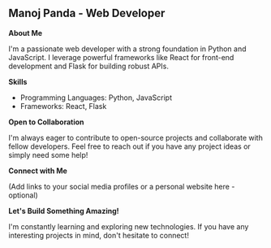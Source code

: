 ## Manoj Panda - Web Developer

**About Me**

I'm a passionate web developer with a strong foundation in Python and JavaScript. I leverage powerful frameworks like React for front-end development and Flask for building robust APIs.

**Skills**

* Programming Languages: Python, JavaScript
* Frameworks: React, Flask

**Open to Collaboration**

I'm always eager to contribute to open-source projects and collaborate with fellow developers. Feel free to reach out if you have any project ideas or simply need some help!

**Connect with Me**

(Add links to your social media profiles or a personal website here - optional)

**Let's Build Something Amazing!**

I'm constantly learning and exploring new technologies. If you have any interesting projects in mind, don't hesitate to connect!
